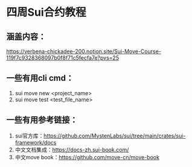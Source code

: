 # 四周Sui合约教程

## 涵盖内容：
https://verbena-chickadee-200.notion.site/Sui-Move-Course-119f7c9328368097b0f8f71c5fecfa7e?pvs=25

## 一些有用cli cmd：
1. sui move new <project_name>
2. sui move test <test_file_name>

## 一些有用参考链接：
1. sui官方库：https://github.com/MystenLabs/sui/tree/main/crates/sui-framework/docs
2. 中文文档集成：https://docs-zh.sui-book.com/
3. 中文move book：https://github.com/move-cn/move-book